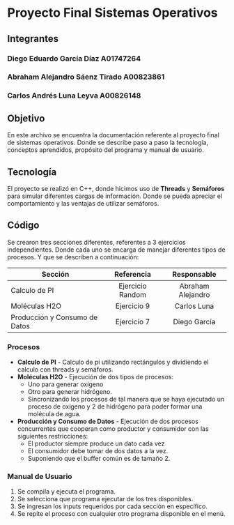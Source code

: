 # Proyecto Final Sistemas Operativos


## Integrantes
### Diego Eduardo García Díaz A01747264
### Abraham Alejandro Sáenz Tirado A00823861
### Carlos Andrés Luna Leyva A00826148


## Objetivo


En este archivo se encuentra la documentación referente al proyecto final de sistemas operativos. Donde se describe paso a paso la tecnología, conceptos aprendidos, propósito del programa y manual de usuario.


## Tecnología


El proyecto se realizó en C++, donde hicimos uso de **Threads** y **Semáforos** para simular diferentes cargas de información. Donde se pueda apreciar el comportamiento y las ventajas de utilizar semáforos. 


## Código


Se crearon tres secciones diferentes, referentes a 3 ejercicios independientes. Donde cada uno se encarga de manejar diferentes tipos de procesos. Y que se describen a continuación:


| Sección       | Referencia       | Responsable |
| ------------- |:-------------:|:-----------:|
| Calculo de PI | Ejercicio Random    | Abraham Alejandro|
| Moléculas H2O | Ejercicio 9     |  Carlos Luna |
| Producción y Consumo de Datos | Ejercicio 7    |  Diego García|




### Procesos


* **Calculo de PI** - Calculo de pi utilizando rectángulos y dividiendo el calculo con threads y semáforos.
* **Moléculas H2O** - Ejecución de dos tipos de procesos: 
    * Uno para generar oxígeno
    * Otro para generar hidrógeno.
    * Sincronizando los procesos de tal manera que se haya ejecutado un proceso de oxígeno y 2 de hidrógeno para poder formar una molécula de agua.
* **Producción y Consumo de Datos** - Ejecución de dos procesos concurrentes que cooperan como productor y consumidor con las siguientes restricciones:
    * El productor siempre produce un dato cada vez
    * El consumidor debe tomar de dos datos a la vez.
    * Suponiendo que el buffer común es de tamaño 2. 
    
### Manual de Usuario


1. Se compila y ejecuta el programa. 
1. Se selecciona que programa ejecutar de los tres disponibles.
1. Se ingresan los inputs requeridos por cada sección en específico. 
1. Se repite el proceso con cualquier otro programa disponible en el menú.